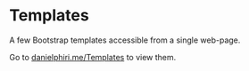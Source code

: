 # Templates
A few Bootstrap templates accessible from a single web-page.

Go to [danielphiri.me/Templates](danielphiri.me/Templates) to view them.
